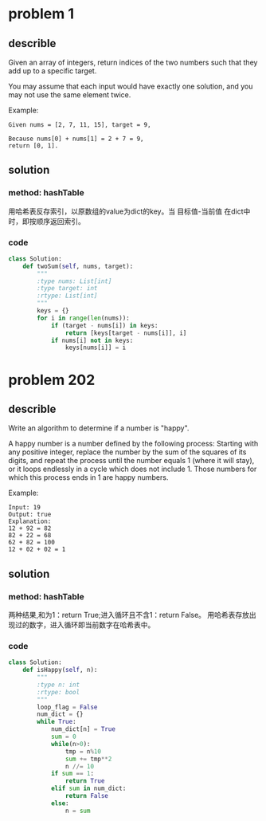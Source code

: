 # problem 1
## describle

Given an array of integers, return indices of the two numbers such that they add up to a specific target.

You may assume that each input would have exactly one solution, and you may not use the same element twice.

Example:

```
Given nums = [2, 7, 11, 15], target = 9,

Because nums[0] + nums[1] = 2 + 7 = 9,
return [0, 1].
```

## solution
### method: hashTable
用哈希表反存索引，以原数组的value为dict的key。当 目标值-当前值 在dict中时，即按顺序返回索引。
### code

```python
class Solution:
    def twoSum(self, nums, target):
        """
        :type nums: List[int]
        :type target: int
        :rtype: List[int]
        """
        keys = {}
        for i in range(len(nums)):
            if (target - nums[i]) in keys:
                return [keys[target - nums[i]], i]
            if nums[i] not in keys:
                keys[nums[i]] = i
```

# problem 202
## describle
Write an algorithm to determine if a number is "happy".

A happy number is a number defined by the following process: Starting with any positive integer, replace the number by the sum of the squares of its digits, and repeat the process until the number equals 1 (where it will stay), or it loops endlessly in a cycle which does not include 1. Those numbers for which this process ends in 1 are happy numbers.

Example: 
```
Input: 19
Output: true
Explanation: 
12 + 92 = 82
82 + 22 = 68
62 + 82 = 100
12 + 02 + 02 = 1
```
## solution
### method: hashTable  
两种结果,和为1：return True;进入循环且不含1：return False。
用哈希表存放出现过的数字，进入循环即当前数字在哈希表中。  
### code
```python
class Solution:  
    def isHappy(self, n):
        """
        :type n: int
        :rtype: bool
        """
        loop_flag = False
        num_dict = {}
        while True:
            num_dict[n] = True
            sum = 0
            while(n>0):
                tmp = n%10
                sum += tmp**2
                n //= 10
            if sum == 1:
                return True
            elif sum in num_dict:
                return False
            else:
                n = sum
```
